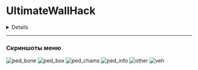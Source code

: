 # UltimateWallHack

<details>
  sad
</details>

***

### Скриншоты меню

![ped_bone](https://user-images.githubusercontent.com/82971106/121151032-b3877200-c84c-11eb-867d-c1f5b7e7ec94.png)
![ped_box](https://user-images.githubusercontent.com/82971106/121151042-b4b89f00-c84c-11eb-9d43-4ada18b8df13.png)
![ped_chams](https://user-images.githubusercontent.com/82971106/121151054-b6826280-c84c-11eb-94be-2b48aad9351c.png)
![ped_info](https://user-images.githubusercontent.com/82971106/121151060-b7b38f80-c84c-11eb-80df-50164884b7ad.png)
![other](https://user-images.githubusercontent.com/82971106/121151069-b97d5300-c84c-11eb-9126-f9fe31d0a9c4.png)
![veh](https://user-images.githubusercontent.com/82971106/121151081-bb471680-c84c-11eb-8770-a4a1fee9c489.png)


